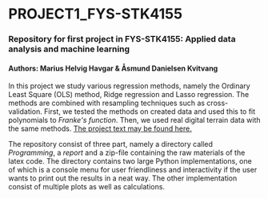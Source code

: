 # PROJECT1_FYS-STK4155
### Repository for first project in FYS-STK4155: Applied data analysis and machine learning
#### Authors: Marius Helvig Havgar & Åsmund Danielsen Kvitvang
In this project we study various regression methods, namely the Ordinary Least Square (OLS) method, Ridge regression and Lasso regression. The methods are combined with resampling techniques such as cross-validation. First, we tested the methods on created data and used this to fit polynomials to *Franke's function*. Then, we used real digital terrain data with the same methods.
[The project text may be found here.](https://github.com/CompPhysics/MachineLearning/blob/master/doc/Projects/2019/Project1/pdf/Project1.pdf)

The repository consist of three part, namely a directory called *Programming*, a *report* and a zip-file containing the raw materials of the latex code. The directory contains two large Python implementations, one of which is a console menu for user friendliness and interactivity if the user wants to print out the results in a neat way. The other implementation consist of multiple plots as well as calculations. 
